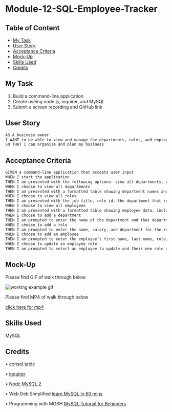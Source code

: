 # Module-12-SQL-Employee-Tracker

## Table of Content

- [My Task](#my-task)
- [User Story](#user-story)
- [Acceptance Criteria](#acceptance-criteria)
- [Mock-Up](#mock-up)
- [Skills Used](#skills-used)
- [Credits](#credits)

## My Task

1. Build a command-line application
2. Create useing node.js, inquirer, and MySQL
3. Submit a screen recording and GitHub link

## User Story

```md
AS A business owner
I WANT to be able to view and manage the departments, roles, and employees in my company
SO THAT I can organize and plan my business
```

## Acceptance Criteria

```md
GIVEN a command-line application that accepts user input
WHEN I start the application
THEN I am presented with the following options: view all departments, view all roles, view all employees, add a department, add a role, add an employee, and update an employee role
WHEN I choose to view all departments
THEN I am presented with a formatted table showing department names and department ids
WHEN I choose to view all roles
THEN I am presented with the job title, role id, the department that role belongs to, and the salary for that role
WHEN I choose to view all employees
THEN I am presented with a formatted table showing employee data, including employee ids, first names, last names, job titles, departments, salaries, and managers that the employees report to
WHEN I choose to add a department
THEN I am prompted to enter the name of the department and that department is added to the database
WHEN I choose to add a role
THEN I am prompted to enter the name, salary, and department for the role and that role is added to the database
WHEN I choose to add an employee
THEN I am prompted to enter the employee’s first name, last name, role, and manager, and that employee is added to the database
WHEN I choose to update an employee role
THEN I am prompted to select an employee to update and their new role and this information is updated in the database
```

## Mock-Up

Please find GIF of walk through below

![working example gif](./assets/working%20example.gif)

Please find MP4 of walk through below

[click here for mp4](https://drive.google.com/file/d/1JZMOLr526BT8kHrN0OcJo-6z5yrlYN5A/view)

## Skills Used

MySQL

## Credits

• [consol.table](https://www.npmjs.com/package/console.table)

• [inquirer](https://www.npmjs.com/package/inquirer/v/8.2.4)

• [Node MySQL 2](https://www.npmjs.com/package/mysql2)

• Web Deb Simplified [learn MySQL in 60 mins](https://www.youtube.com/watch?v=p3qvj9hO_Bo)

• Programming with MOSH [MySQL Tutorial for Beginners](https://www.youtube.com/watch?v=7S_tz1z_5bA)
